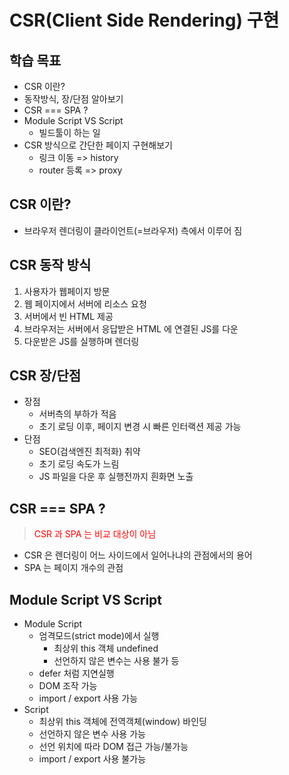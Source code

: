 # CSR(Client Side Rendering) 구현

## 학습 목표
- CSR 이란?
- 동작방식, 장/단점 알아보기
- CSR === SPA ?
- Module Script VS Script
  - 빌드툴이 하는 일
- CSR 방식으로 간단한 페이지 구현해보기
  - 링크 이동 => history
  - router 등록 => proxy
  
## CSR 이란?
- 브라우저 렌더링이 클라이언트(=브라우저) 측에서 이루어 짐
    
## CSR 동작 방식
1. 사용자가 웹페이지 방문
2. 웹 페이지에서 서버에 리소스 요청
3. 서버에서 빈 HTML 제공
4. 브라우저는 서버에서 응답받은 HTML 에 연결된 JS를 다운
5. 다운받은 JS를 실행하며 렌더링
  
## CSR 장/단점
- 장점
  - 서버측의 부하가 적음
  - 초기 로딩 이후, 페이지 변경 시 빠른 인터랙션 제공 가능
- 단점
  - SEO(검색엔진 최적화) 취약
  - 초기 로딩 속도가 느림
  - JS 파일을 다운 후 실행전까지 흰화면 노출 

## CSR === SPA ?
> <span style="color:red">CSR 과 SPA 는 비교 대상이 아님</span>
- CSR 은 렌더링이 어느 사이드에서 일어나냐의 관점에서의 용어
- SPA 는 페이지 개수의 관점
  
## Module Script VS Script
- Module Script
  - 엄격모드(strict mode)에서 실행
    - 최상위 this 객체 undefined
    - 선언하지 않은 변수는 사용 불가 등
  - defer 처럼 지연실행
  - DOM 조작 가능
  - import / export 사용 가능
- Script
  - 최상위 this 객체에 전역객체(window) 바인딩
  - 선언하지 않은 변수 사용 가능
  - 선언 위치에 따라 DOM 접근 가능/불가능
  - import / export 사용 불가능
